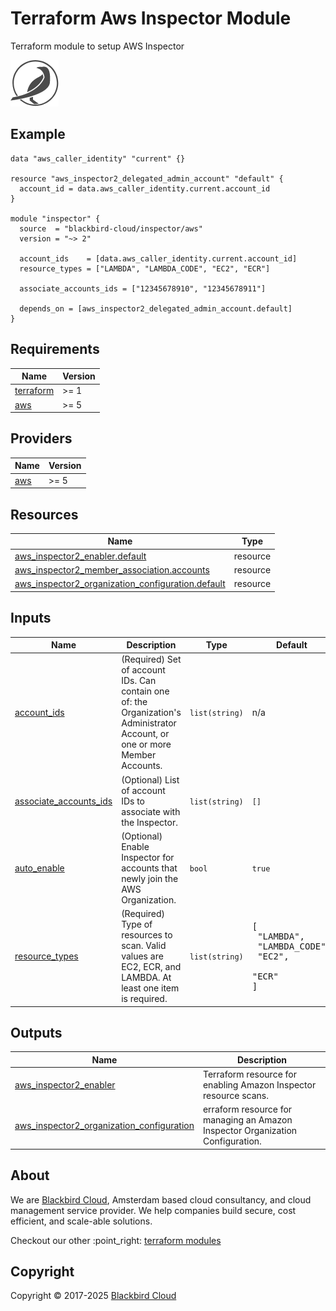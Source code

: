 <!-- BEGIN_TF_DOCS -->
# Terraform Aws Inspector Module
Terraform module to setup AWS Inspector

[![blackbird-logo](https://raw.githubusercontent.com/blackbird-cloud/terraform-module-template/main/.config/logo_simple.png)](https://blackbird.cloud)

## Example
```hcl
data "aws_caller_identity" "current" {}

resource "aws_inspector2_delegated_admin_account" "default" {
  account_id = data.aws_caller_identity.current.account_id
}

module "inspector" {
  source  = "blackbird-cloud/inspector/aws"
  version = "~> 2"

  account_ids    = [data.aws_caller_identity.current.account_id]
  resource_types = ["LAMBDA", "LAMBDA_CODE", "EC2", "ECR"]

  associate_accounts_ids = ["12345678910", "12345678911"]

  depends_on = [aws_inspector2_delegated_admin_account.default]
}
```

## Requirements

| Name | Version |
|------|---------|
| <a name="requirement_terraform"></a> [terraform](#requirement\_terraform) | >= 1 |
| <a name="requirement_aws"></a> [aws](#requirement\_aws) | >= 5 |

## Providers

| Name | Version |
|------|---------|
| <a name="provider_aws"></a> [aws](#provider\_aws) | >= 5 |

## Resources

| Name | Type |
|------|------|
| [aws_inspector2_enabler.default](https://registry.terraform.io/providers/hashicorp/aws/latest/docs/resources/inspector2_enabler) | resource |
| [aws_inspector2_member_association.accounts](https://registry.terraform.io/providers/hashicorp/aws/latest/docs/resources/inspector2_member_association) | resource |
| [aws_inspector2_organization_configuration.default](https://registry.terraform.io/providers/hashicorp/aws/latest/docs/resources/inspector2_organization_configuration) | resource |

## Inputs

| Name | Description | Type | Default | Required |
|------|-------------|------|---------|:--------:|
| <a name="input_account_ids"></a> [account\_ids](#input\_account\_ids) | (Required) Set of account IDs. Can contain one of: the Organization's Administrator Account, or one or more Member Accounts. | `list(string)` | n/a | yes |
| <a name="input_associate_accounts_ids"></a> [associate\_accounts\_ids](#input\_associate\_accounts\_ids) | (Optional) List of account IDs to associate with the Inspector. | `list(string)` | `[]` | no |
| <a name="input_auto_enable"></a> [auto\_enable](#input\_auto\_enable) | (Optional) Enable Inspector for accounts that newly join the AWS Organization. | `bool` | `true` | no |
| <a name="input_resource_types"></a> [resource\_types](#input\_resource\_types) | (Required) Type of resources to scan. Valid values are EC2, ECR, and LAMBDA. At least one item is required. | `list(string)` | <pre>[<br/>  "LAMBDA",<br/>  "LAMBDA_CODE",<br/>  "EC2",<br/>  "ECR"<br/>]</pre> | no |

## Outputs

| Name | Description |
|------|-------------|
| <a name="output_aws_inspector2_enabler"></a> [aws\_inspector2\_enabler](#output\_aws\_inspector2\_enabler) | Terraform resource for enabling Amazon Inspector resource scans. |
| <a name="output_aws_inspector2_organization_configuration"></a> [aws\_inspector2\_organization\_configuration](#output\_aws\_inspector2\_organization\_configuration) | erraform resource for managing an Amazon Inspector Organization Configuration. |

## About

We are [Blackbird Cloud](https://blackbird.cloud), Amsterdam based cloud consultancy, and cloud management service provider. We help companies build secure, cost efficient, and scale-able solutions.

Checkout our other :point\_right: [terraform modules](https://registry.terraform.io/namespaces/blackbird-cloud)

## Copyright

Copyright © 2017-2025 [Blackbird Cloud](https://blackbird.cloud)
<!-- END_TF_DOCS -->
